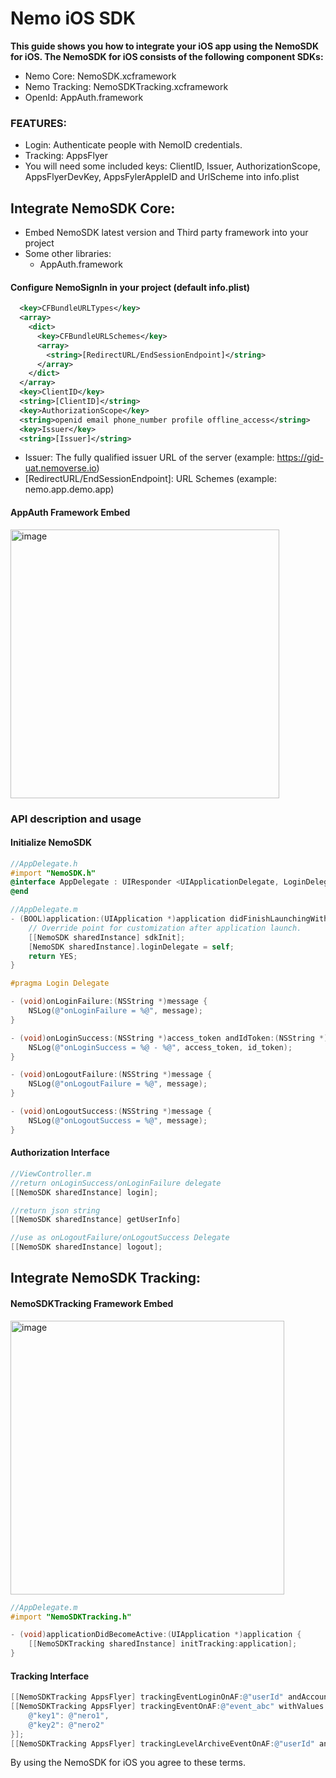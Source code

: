 # Nemo iOS SDK

**This guide shows you how to integrate your iOS app using the NemoSDK for iOS. The NemoSDK for iOS consists of the following component SDKs:**
  - Nemo Core: NemoSDK.xcframework
  - Nemo Tracking: NemoSDKTracking.xcframework
  - OpenId: AppAuth.framework
  

### FEATURES:
  - Login: Authenticate people with NemoID credentials.
  - Tracking: AppsFlyer
  - You will need some included keys: ClientID, Issuer, AuthorizationScope, AppsFlyerDevKey, AppsFylerAppleID and UrlScheme into info.plist
  
## Integrate NemoSDK Core:

- Embed NemoSDK latest version and Third party framework into your project
- Some other libraries: 
  - AppAuth.framework

#### Configure NemoSignIn in your project (default info.plist)
  ```xml
    <key>CFBundleURLTypes</key>
    <array>
      <dict>
        <key>CFBundleURLSchemes</key>
        <array>
          <string>[RedirectURL/EndSessionEndpoint]</string>
        </array>
      </dict>
    </array>
    <key>ClientID</key>
    <string>[ClientID]</string>
    <key>AuthorizationScope</key>
    <string>openid email phone_number profile offline_access</string>
    <key>Issuer</key>
    <string>[Issuer]</string>
  ```
  - Issuer: The fully qualified issuer URL of the server (example: https://gid-uat.nemoverse.io)
  - [RedirectURL/EndSessionEndpoint]: URL Schemes (example: nemo.app.demo.app)
  
#### AppAuth Framework Embed
<img width="430" alt="image" src="https://user-images.githubusercontent.com/94542020/206900969-0d1d3068-63db-4110-96c5-7ee5e9ac94ec.png">

### API description and usage
#### Initialize NemoSDK
```objectivec
//AppDelegate.h
#import "NemoSDK.h"
@interface AppDelegate : UIResponder <UIApplicationDelegate, LoginDelegate>
@end

//AppDelegate.m
- (BOOL)application:(UIApplication *)application didFinishLaunchingWithOptions:(NSDictionary *)launchOptions {
    // Override point for customization after application launch.
    [[NemoSDK sharedInstance] sdkInit];
    [NemoSDK sharedInstance].loginDelegate = self;
    return YES;
}

#pragma Login Delegate

- (void)onLoginFailure:(NSString *)message {
    NSLog(@"onLoginFailure = %@", message);
}

- (void)onLoginSuccess:(NSString *)access_token andIdToken:(NSString *)id_token {
    NSLog(@"onLoginSuccess = %@ - %@", access_token, id_token);
}

- (void)onLogoutFailure:(NSString *)message {
    NSLog(@"onLogoutFailure = %@", message);
}

- (void)onLogoutSuccess:(NSString *)message {
    NSLog(@"onLogoutSuccess = %@", message);
}
```

#### Authorization Interface
```objectivec
//ViewController.m
//return onLoginSuccess/onLoginFailure delegate
[[NemoSDK sharedInstance] login];

//return json string
[[NemoSDK sharedInstance] getUserInfo]

//use as onLogoutFailure/onLogoutSuccess Delegate
[[NemoSDK sharedInstance] logout];
```

## Integrate NemoSDK Tracking:
#### NemoSDKTracking Framework Embed
<img width="438" alt="image" src="https://user-images.githubusercontent.com/94542020/206900843-537c88a2-e902-4d86-b557-c53f6462fb99.png">

```objectivec
//AppDelegate.m
#import "NemoSDKTracking.h"

- (void)applicationDidBecomeActive:(UIApplication *)application {
    [[NemoSDKTracking sharedInstance] initTracking:application];
}
```
#### Tracking Interface
```objectivec
[[NemoSDKTracking AppsFlyer] trackingEventLoginOnAF:@"userId" andAccount:@"neropro"];
[[NemoSDKTracking AppsFlyer] trackingEventOnAF:@"event_abc" withValues:@{
    @"key1": @"nero1",
    @"key2": @"nero2"
}];
[[NemoSDKTracking AppsFlyer] trackingLevelArchiveEventOnAF:@"userId" andAccount:@"nerocasten" andLevel:@"12301"];
```
By using the NemoSDK for iOS you agree to these terms.
